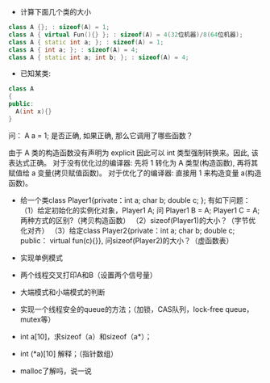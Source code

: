 - 计算下面几个类的大小
```C++
class A {}; : sizeof(A) = 1;
class A { virtual Fun(){} }; : sizeof(A) = 4(32位机器)/8(64位机器);
class A { static int a; }; : sizeof(A) = 1;
class A { int a; }; : sizeof(A) = 4;
class A { static int a; int b; }; : sizeof(A) = 4;
```

- 已知某类:
```C++
class A
{
public:
  A(int x){}
}
```
问： A a = 1; 是否正确, 如果正确, 那么它调用了哪些函数？

由于 A 类的构造函数没有声明为 explicit 因此可以 int 类型强制转换来。因此, 该表达式正确。
对于没有优化过的编译器: 先将 1 转化为 A 类型(构造函数), 再将其赋值给 a 变量(拷贝赋值函数)。
对于优化了的编译器: 直接用 1 来构造变量 a(构造函数)。

- 给一个类class Player1{private：int a; char b; double c; }; 有如下问题：
（1）给定初始化的实例化对象，Player1 A; 问 Player1 B = A; Player1 C = A; 两种方式的区别?（拷贝构造函数）
（2）sizeof(Player1)的大小？（字节优化对齐）
（3）给定class Player2{private：int a; char b; double c; public： virtual fun(c){}}, 问sizeof(Player2)的大小？（虚函数表）

- 实现单例模式

- 两个线程交叉打印A和B（设置两个信号量）

- 大端模式和小端模式的判断

- 实现一个线程安全的queue的方法；（加锁，CAS队列，lock-free queue，mutex等）

- int a[10]，求sizeof（a）和sizeof（a*）；

- int (*a)[10] 解释；（指针数组）

- malloc了解吗，说一说